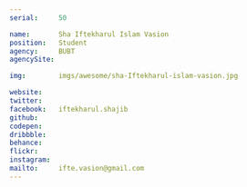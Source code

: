 ```yaml
---
serial:     50

name:       Sha Iftekharul Islam Vasion
position:   Student
agency:     BUBT
agencySite:

img:        imgs/awesome/sha-Iftekharul-islam-vasion.jpg

website:    
twitter:    
facebook:   iftekharul.shajib
github:     
codepen:    
dribbble:   
behance:    
flickr:     
instagram:  
mailto:     ifte.vasion@gmail.com
---
```


